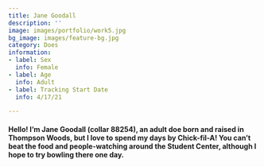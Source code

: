 ```yaml
---
title: Jane Goodall
description: ''
image: images/portfolio/work5.jpg
bg_image: images/feature-bg.jpg
category: Does
information:
- label: Sex
  info: Female
- label: Age
  info: Adult
- label: Tracking Start Date
  info: 4/17/21

---
```

#### Hello! I’m Jane Goodall (collar 88254), an adult doe born and raised in Thompson Woods, but I love to spend my days by Chick-fil-A! You can’t beat the food and people-watching around the Student Center, although I hope to try bowling there one day.